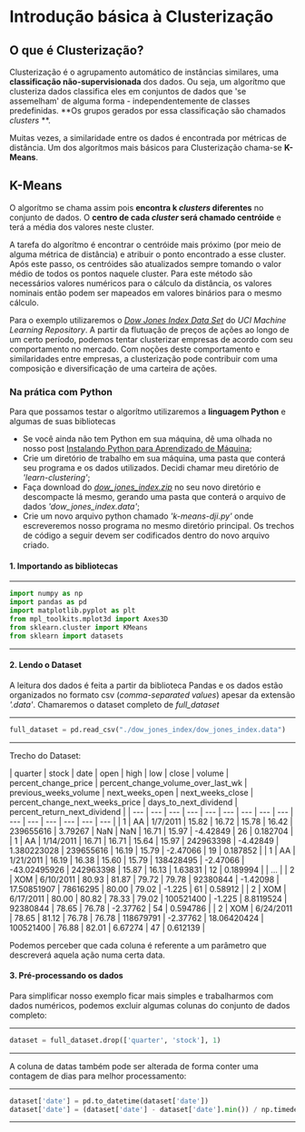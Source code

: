 # Introdução básica à Clusterização

## O que é Clusterização?
Clusterização é o agrupamento automático de instâncias similares, uma **classificação não-supervisionada** dos dados. Ou seja, um algorítmo que clusteriza dados classifica eles em conjuntos de dados que 'se assemelham' de alguma forma - independentemente de classes predefinidas. **Os grupos gerados por essa classificação são chamados *clusters* **. 

Muitas vezes, a similaridade entre os dados é encontrada por métricas de distância. Um dos algorítmos mais básicos para Clusterização chama-se **K-Means**.

## K-Means
O algorítmo se chama assim pois **encontra k *clusters* diferentes** no conjunto de dados. O **centro de cada *cluster* será chamado centróide** e terá a média dos valores neste cluster.

A tarefa do algorítmo é encontrar o centróide mais próximo (por meio de alguma métrica de distância) e atribuir o ponto encontrado a esse cluster. Após este passo, os centróides são atualizados sempre tomando o valor médio de todos os pontos naquele cluster. Para este método são necessários valores numéricos para o cálculo da distância, os valores nominais então podem ser mapeados em valores binários para o mesmo cálculo.

Para o exemplo utilizaremos o [*Dow Jones Index Data Set*](http://archive.ics.uci.edu/ml/datasets/Dow+Jones+Index#) do *UCI Machine Learning Repository*. A partir da flutuação de preços de ações ao longo de um certo período, podemos tentar clusterizar empresas de acordo com seu comportamento no mercado. Com noções deste comportamento e similaridades entre empresas, a clusterização pode contribuir com uma composição e diversificação de uma carteira de ações.


### Na prática com Python
Para que possamos testar o algorítmo utilizaremos a **linguagem Python** e algumas de suas bibliotecas

- Se você ainda não tem Python em sua máquina, dê uma olhada no nosso post [Instalando Python para Aprendizado de Máquina](https://lamfo-unb.github.io/2017/06/10/Instalando-Python/);
- Crie um diretório de trabalho em sua máquina, uma pasta que conterá seu programa e os dados utilizados. Decidi chamar meu diretório de *'learn-clustering'*;
- Faça download do [*dow_jones_index.zip*](http://archive.ics.uci.edu/ml/machine-learning-databases/00312/) no seu novo diretório e descompacte lá mesmo, gerando uma pasta que conterá o arquivo de dados *'dow_jones_index.data'*;
- Crie um novo arquivo python chamado *'k-means-dji.py'* onde escreveremos nosso programa no mesmo diretório principal. Os trechos de código a seguir devem ser codificados dentro do novo arquivo criado.

#### 1. Importando as bibliotecas
---
```python
import numpy as np
import pandas as pd
import matplotlib.pyplot as plt
from mpl_toolkits.mplot3d import Axes3D
from sklearn.cluster import KMeans
from sklearn import datasets
```
---
#### 2. Lendo o Dataset

A leitura dos dados é feita a partir da biblioteca Pandas e os dados estão organizados no formato csv (*comma-separated values*) apesar da extensão *'.data'*. Chamaremos o dataset completo de *full_dataset*

---
```python
full_dataset = pd.read_csv("./dow_jones_index/dow_jones_index.data")
```

---

Trecho do Dataset:

| quarter | stock | date | open | high | low | close | volume | percent_change_price | percent_change_volume_over_last_wk | previous_weeks_volume | next_weeks_open | next_weeks_close | percent_change_next_weeks_price | days_to_next_dividend | percent_return_next_dividend |
| --- | --- | --- | --- | --- | --- | --- | --- | --- | --- | --- | --- | --- | --- | --- |
| 1 | AA | 1/7/2011 | 15.82 | 16.72 | 15.78 | 16.42 | 239655616 | 3.79267 | NaN | NaN | 16.71 | 15.97 | -4.42849 | 26 | 0.182704 |
| 1 | AA | 1/14/2011 | 16.71 | 16.71 | 15.64 | 15.97 | 242963398 | -4.42849 | 1.380223028 | 239655616 | 16.19 | 15.79 | -2.47066 | 19 | 0.187852 |
| 1 | AA | 1/21/2011 | 16.19 | 16.38 | 15.60 | 15.79 | 138428495 | -2.47066 | -43.02495926 | 242963398 | 15.87 | 16.13 | 1.63831 | 12 | 0.189994 |
| ... |
| 2 | XOM | 6/10/2011 | 80.93 | 81.87 | 79.72 | 79.78 | 92380844 | -1.42098 | 17.50851907 | 78616295 | 80.00 | 79.02 | -1.225 | 61 | 0.58912 |
| 2 | XOM | 6/17/2011 | 80.00 | 80.82 | 78.33 | 79.02 | 100521400 | -1.225 | 8.8119524 | 92380844 | 78.65 | 76.78 | -2.37762 | 54 | 0.594786 |
| 2 | XOM | 6/24/2011 | 78.65 | 81.12 | 76.78 | 76.78 | 118679791 | -2.37762 | 18.06420424 | 100521400 | 76.88 | 82.01 | 6.67274 | 47 | 0.612139 |

Podemos perceber que cada coluna é referente a um parâmetro que descreverá aquela ação numa certa data.

#### 3. Pré-processando os dados

Para simplificar nosso exemplo ficar mais simples e trabalharmos com dados numéricos, podemos excluir algumas colunas do conjunto de dados completo:

---
```python
dataset = full_dataset.drop(['quarter', 'stock'], 1)
```

---

A coluna de datas também pode ser alterada de forma conter uma contagem de dias para melhor processamento:

---
```python
dataset['date'] = pd.to_datetime(dataset['date'])
dataset['date'] = (dataset['date'] - dataset['date'].min()) / np.timedelta64(1,'D')
```

---


